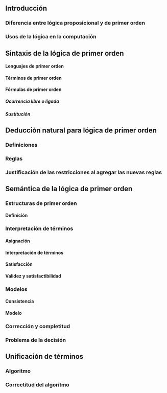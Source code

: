 ## Introducción

### Diferencia entre lógica proposicional y de primer orden

### Usos de la lógica en la computación


## Sintaxis de la lógica de primer orden

#### Lenguajes de primer orden

#### Términos de primer orden

#### Fórmulas de primer orden

##### Ocurrencia libre o ligada

##### Sustitución
## Deducción natural para lógica de primer orden

### Definiciones

### Reglas

### Justificación de las restricciones al agregar las nuevas reglas

## Semántica de la lógica de primer orden

### Estructuras de primer orden

#### Definición


### Interpretación de términos
#### Asignación

#### Interpretación de términos

#### Satisfacción

#### Validez y satisfactibilidad


### Modelos

#### Consistencia

#### Modelo

### Corrección y completitud

### Problema de la decisión
## Unificación de términos

### Algoritmo

### Correctitud del algoritmo

